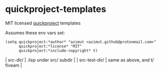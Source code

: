 # quickproject-templates

MIT licensed [quickproject](https://www.xach.com/lisp/quickproject/) templates

Assumes these env vars set:
``` common-lisp
(setq quickproject:*author* "azimut <azimut.github@protonmail.com>"
      quickproject:*license* "MIT"
      quickproject:*include-copyright* t)
```

| src-dir/      | .lisp under src/ subdir      |
| src-test-dir/ | same as above, and t/ fiveam |
